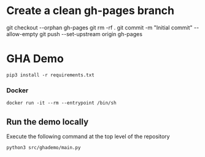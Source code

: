 # Create a clean gh-pages branch
git checkout --orphan gh-pages
git rm -rf .
git commit -m "Initial commit" --allow-empty
git push --set-upstream origin gh-pages
# GHA Demo
```
pip3 install -r requirements.txt
```

### Docker
```
docker run -it --rm --entrypoint /bin/sh 
```

## Run the demo locally
Execute the following command at the top level of the repository
```
python3 src/ghademo/main.py
```